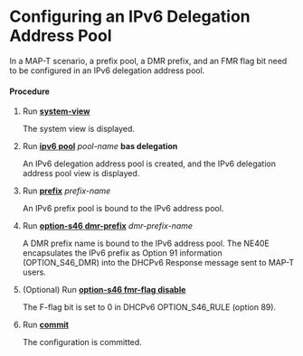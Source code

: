 Configuring an IPv6 Delegation Address Pool
===========================================

In a MAP-T scenario, a prefix pool, a DMR prefix, and an FMR flag bit need to be configured in an IPv6 delegation address pool.

#### Procedure

1. Run [**system-view**](cmdqueryname=system-view)
   
   
   
   The system view is displayed.
2. Run [**ipv6 pool**](cmdqueryname=ipv6+pool) *pool-name* **bas delegation**
   
   
   
   An IPv6 delegation address pool is created, and the IPv6 delegation address pool view is displayed.
3. Run [**prefix**](cmdqueryname=prefix) *prefix-name*
   
   
   
   An IPv6 prefix pool is bound to the IPv6 address pool.
4. Run [**option-s46 dmr-prefix**](cmdqueryname=option-s46+dmr-prefix) *dmr-prefix-name*
   
   
   
   A DMR prefix name is bound to the IPv6 address pool. The NE40E encapsulates the IPv6 prefix as Option 91 information (OPTION\_S46\_DMR) into the DHCPv6 Response message sent to MAP-T users.
5. (Optional) Run [**option-s46 fmr-flag disable**](cmdqueryname=option-s46+fmr-flag+disable)
   
   
   
   The F-flag bit is set to 0 in DHCPv6 OPTION\_S46\_RULE (option 89).
6. Run [**commit**](cmdqueryname=commit)
   
   
   
   The configuration is committed.